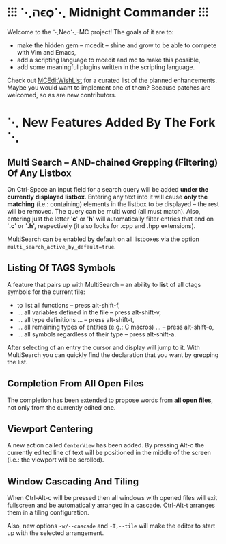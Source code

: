 # ⁝⁝⁝ ⋱הϵѻ⋱ Midnight Commander ⁝⁝⁝

Welcome to the ⋱Neo⋱-MC project! The goals of it are to:

- make the hidden gem – mcedit – shine and grow to be able to compete with Vim and Emacs,
- add a scripting language to mcedit and mc to make this possible,
- add some meaningful plugins written in the scripting language.

Check out [MCEditWishList](https://github.com/neo-mc/neo-mc/wiki/MCEditWishList) for a curated list
of the planned enhancements. Maybe you would want to implement one of them? Because patches are
welcomed, so as are new contributors.

# ⋱ New Features Added By The Fork ⋱

## Multi Search – AND-chained Grepping (Filtering) Of Any Listbox

On Ctrl-Space an input field for a search query will be added **under the currently displayed 
listbox**. Entering any text into it will cause **only the matching** (i.e.: containing) elements in
the listbox to be displayed – the rest will be removed. The query can be multi word (all must match).
Also, entering just the letter '**c**' or '**h**' will automatically filter entries that end on
'**.c**' or '**.h**', respectively (it also looks for .cpp and .hpp extensions).

MultiSearch can be enabled by default on all listboxes via the option
`multi_search_active_by_default=true`.

## Listing Of TAGS Symbols

A feature that pairs up with MultiSearch – an ability to **list** of all ctags symbols for the
current file:

- to list all functions – press alt-shift-f,
- … all variables defined in the file – press alt-shift-v,
- … all type definitions … – press alt-shift-t,
- … all remaining types of entities (e.g.: C macros) … – press alt-shift-o,
- … all symbols regardless of their type – press alt-shift-a.

After selecting of an entry the cursor and display will jump to it. With MultiSearch you can quickly
find the declaration that you want by grepping the list.

## Completion From All Open Files

The completion has been extended to propose words from **all open files**, not only from the
currently edited one.

## Viewport Centering

A new action called `CenterView` has been added. By pressing Alt-c the currently edited line of text
will be positioned in the middle of the screen (i.e.: the viewport will be scrolled).

## Window Cascading And Tiling

When Ctrl-Alt-c will be pressed then all windows with opened files will exit fullscreen and be 
automatically arranged in a cascade. Ctrl-Alt-t arranges them in a tiling configuration.

Also, new options `-w/--cascade` and `-T,--tile` will make the editor to start up with the
selected arrangement.







